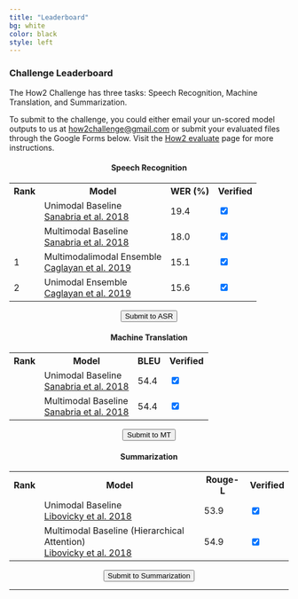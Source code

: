 ```yaml
---
title: "Leaderboard"
bg: white
color: black
style: left
---
```


### Challenge Leaderboard

The How2 Challenge has three tasks: Speech Recognition, Machine Translation, and Summarization. 

To submit to the challenge, you could either email your un-scored model outputs to us at <how2challenge@gmail.com> or submit your evaluated files through the Google Forms below. Visit the <a href="https://github.com/srvk/how2-dataset/blob/master/README.md#how2-evaluate">How2 evaluate</a> page for more instructions.


<div align="center">
<h4>Speech Recognition</h4>
<table width="80%" class="tg">
  <tr>
    <th class="tg-qnmb">Rank</th>
    <th class="tg-qnmb">Model</th>
    <th class="tg-qnmb">WER (%)</th>
    <th class="tg-qnmb">Verified</th>
  </tr>
  <tr>
    <td class="tg-fqar"></td>
    <td class="tg-fqar">Unimodal Baseline<br><a href="https://arxiv.org/abs/1811.00347">Sanabria et al. 2018</a></td>
    <td class="tg-fqar">19.4</td>
    <td class="tg-fqar"><input type="checkbox" checked="checked" onclick="return false;"></td>
  </tr>
  <tr>
    <td class="tg-s6z2"></td>
    <td class="tg-jlrw">Multimodal Baseline <br><a href="https://arxiv.org/abs/1811.00347">Sanabria et al. 2018</a></td>
    <td class="tg-jlrw">18.0</td>
    <td class="tg-jlrw"><input type="checkbox" checked="checked" onclick="return false;"></td>
  </tr>
  <tr>
    <td class="tg-s6z2">1</td>
    <td class="tg-jlrw">Multimodalimodal Ensemble <br><a href="">Caglayan et al. 2019</a></td>
    <td class="tg-jlrw">15.1</td>
    <td class="tg-jlrw"><input type="checkbox" checked="checked" onclick="return false;"></td>
  </tr>
  <tr>
    <td class="tg-s6z2">2</td>
    <td class="tg-jlrw">Unimodal Ensemble <br><a href="">Caglayan et al. 2019</a></td>
    <td class="tg-jlrw">15.6</td>
    <td class="tg-jlrw"><input type="checkbox" checked="checked" onclick="return false;"></td>
  </tr>
</table>
  <button type="button" class="btncls" onclick="location.href = 'https://forms.gle/z8Q7Qhbw2Ku6MmKbA';">Submit to ASR</button>
  
  
  <h4>Machine Translation</h4>
<table width="80%" class="tg">
  <tr>
    <th class="tg-qnmb">Rank</th>
    <th class="tg-qnmb">Model</th>
    <th class="tg-qnmb">BLEU</th>
    <th class="tg-qnmb">Verified</th>
  </tr>
  <tr>
    <td class="tg-fqar"></td>
    <td class="tg-fqar">Unimodal Baseline<br><a href="https://arxiv.org/abs/1811.00347">Sanabria et al. 2018</a></td>
    <td class="tg-fqar">54.4</td>
    <td class="tg-fqar"><input type="checkbox" checked="checked" onclick="return false;"></td>
  </tr>
  <tr>
    <td class="tg-s6z2"></td>
    <td class="tg-jlrw">Multimodal Baseline <br><a href="https://arxiv.org/abs/1811.00347">Sanabria et al. 2018</a></td>
    <td class="tg-jlrw">54.4</td>
    <td class="tg-jlrw"><input type="checkbox" checked="checked" onclick="return false;"></td>
  </tr>
</table>
  <button type="button" class="btncls" onclick="location.href = 'https://forms.gle/27ABz4niLAzW2EHA6';">Submit to MT</button>
  
  
  <h4>Summarization</h4>
<table width="80%" class="tg">
  <tr>
    <th class="tg-qnmb">Rank</th>
    <th class="tg-qnmb">Model</th>
    <th class="tg-qnmb">Rouge-L</th>
    <th class="tg-qnmb">Verified</th>
  </tr>
  <tr>
    <td class="tg-fqar"></td>
    <td class="tg-fqar">Unimodal Baseline<br><a href="https://nips2018vigil.github.io/static/papers/accepted/8.pdf">Libovicky et al. 2018</a></td>
    <td class="tg-fqar">53.9</td>
    <td class="tg-fqar"><input type="checkbox" checked="checked" onclick="return false;"></td>
  </tr>
  <tr>
    <td class="tg-s6z2"></td>
    <td class="tg-jlrw">Multimodal Baseline (Hierarchical Attention)<br><a href="https://nips2018vigil.github.io/static/papers/accepted/8.pdf">Libovicky et al. 2018</a></td>
    <td class="tg-jlrw">54.9</td>
    <td class="tg-jlrw"><input type="checkbox" checked="checked" onclick="return false;"></td>
  </tr>
</table>
  <button type="button" class="btncls" onclick="location.href = 'https://forms.gle/ffTeQYcRaCYiGYsN9';">Submit to Summarization</button>
</div>



* * *
